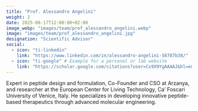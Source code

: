 ```yaml
---
title: "Prof. Alessandro Angelini"
weight: 2
date: 2025-08-17T12:00:00+02:00
image_webp: "images/team/prof_alessandro_angelini.webp"
image: "images/team/prof_alessandro_angelini.jpg"
designation: "Scientific Advisor"
social:
  - icon: "ti-linkedin"
    link: "https://www.linkedin.com/in/alessandro-angelini-58787b38/"
  - icon: "ti-google" # Example for a personal or lab website
    link: "https://scholar.google.com/citations?user=Cx9X9YgAAAAJ&hl=en"
---
```


Expert in peptide design and formulation, Co-Founder and CSO at Arzanya, and researcher at the European Center for Living Technology, Ca’ Foscari University of Venice, Italy. He specializes in developing innovative peptide-based therapeutics through advanced molecular engineering.

